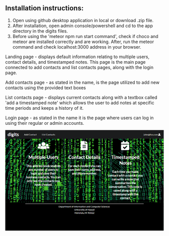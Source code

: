 ## Installation instructions: 
1. Open using github desktop application in local or download .zip file. 
2. After installation, open admin console/powershell and cd to the app directory in the digits files. 
3. Before using the 'meteor npm run start command', check if choco and meteor are installed correctly and are working. After, run the meteor command and check localhost:3000 address in your browser.

Landing page - displays default information relating to multiple users, contact details, and timestamped notes. This page is the main page connected to add contacts and list contacts pages, along with the login page.

Add contacts page - as stated in the name, is the page utilized to add new contacts using the provided text boxes

List contacts page - displays current contacts along with a textbox called 'add a timestamped note' which allows the user to add notes at specific time periods and keeps a history of it.

Login page - as stated in the name it is the page where users can log in using their regular or admin accounts. 


<img src="doc/landing.PNG">
